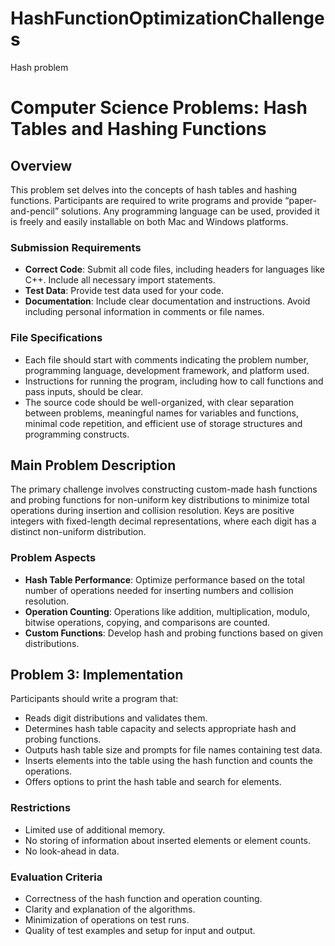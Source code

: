 # HashFunctionOptimizationChallenges
Hash problem

# Computer Science Problems: Hash Tables and Hashing Functions

## Overview
This problem set delves into the concepts of hash tables and hashing functions. Participants are required to write programs and provide “paper-and-pencil” solutions. Any programming language can be used, provided it is freely and easily installable on both Mac and Windows platforms.

### Submission Requirements
- **Correct Code**: Submit all code files, including headers for languages like C++. Include all necessary import statements.
- **Test Data**: Provide test data used for your code.
- **Documentation**: Include clear documentation and instructions. Avoid including personal information in comments or file names.

### File Specifications
- Each file should start with comments indicating the problem number, programming language, development framework, and platform used.
- Instructions for running the program, including how to call functions and pass inputs, should be clear.
- The source code should be well-organized, with clear separation between problems, meaningful names for variables and functions, minimal code repetition, and efficient use of storage structures and programming constructs.

## Main Problem Description
The primary challenge involves constructing custom-made hash functions and probing functions for non-uniform key distributions to minimize total operations during insertion and collision resolution. Keys are positive integers with fixed-length decimal representations, where each digit has a distinct non-uniform distribution.

### Problem Aspects
- **Hash Table Performance**: Optimize performance based on the total number of operations needed for inserting numbers and collision resolution.
- **Operation Counting**: Operations like addition, multiplication, modulo, bitwise operations, copying, and comparisons are counted.
- **Custom Functions**: Develop hash and probing functions based on given distributions.

## Problem 3: Implementation
Participants should write a program that:
- Reads digit distributions and validates them.
- Determines hash table capacity and selects appropriate hash and probing functions.
- Outputs hash table size and prompts for file names containing test data.
- Inserts elements into the table using the hash function and counts the operations.
- Offers options to print the hash table and search for elements.

### Restrictions
- Limited use of additional memory.
- No storing of information about inserted elements or element counts.
- No look-ahead in data.

### Evaluation Criteria
- Correctness of the hash function and operation counting.
- Clarity and explanation of the algorithms.
- Minimization of operations on test runs.
- Quality of test examples and setup for input and output.
